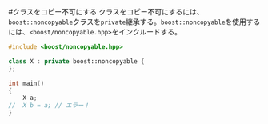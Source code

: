 #クラスをコピー不可にする
クラスをコピー不可にするには、`boost::noncopyable`クラスを`private`継承する。`boost::noncopyable`を使用するには、`<boost/noncopyable.hpp>`をインクルードする。


```cpp
#include <boost/noncopyable.hpp>

class X : private boost::noncopyable {
};

int main()
{
    X a;
//  X b = a; // エラー！
}
```


